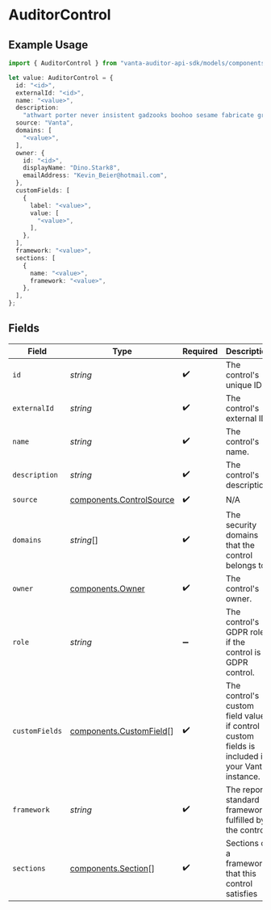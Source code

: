 # AuditorControl

## Example Usage

```typescript
import { AuditorControl } from "vanta-auditor-api-sdk/models/components";

let value: AuditorControl = {
  id: "<id>",
  externalId: "<id>",
  name: "<value>",
  description:
    "athwart porter never insistent gadzooks boohoo sesame fabricate graffiti",
  source: "Vanta",
  domains: [
    "<value>",
  ],
  owner: {
    id: "<id>",
    displayName: "Dino.Stark8",
    emailAddress: "Kevin_Beier@hotmail.com",
  },
  customFields: [
    {
      label: "<value>",
      value: [
        "<value>",
      ],
    },
  ],
  framework: "<value>",
  sections: [
    {
      name: "<value>",
      framework: "<value>",
    },
  ],
};
```

## Fields

| Field                                                                                           | Type                                                                                            | Required                                                                                        | Description                                                                                     |
| ----------------------------------------------------------------------------------------------- | ----------------------------------------------------------------------------------------------- | ----------------------------------------------------------------------------------------------- | ----------------------------------------------------------------------------------------------- |
| `id`                                                                                            | *string*                                                                                        | :heavy_check_mark:                                                                              | The control's unique ID.                                                                        |
| `externalId`                                                                                    | *string*                                                                                        | :heavy_check_mark:                                                                              | The control's external ID.                                                                      |
| `name`                                                                                          | *string*                                                                                        | :heavy_check_mark:                                                                              | The control's name.                                                                             |
| `description`                                                                                   | *string*                                                                                        | :heavy_check_mark:                                                                              | The control's description.                                                                      |
| `source`                                                                                        | [components.ControlSource](../../models/components/controlsource.md)                            | :heavy_check_mark:                                                                              | N/A                                                                                             |
| `domains`                                                                                       | *string*[]                                                                                      | :heavy_check_mark:                                                                              | The security domains that the control belongs to.                                               |
| `owner`                                                                                         | [components.Owner](../../models/components/owner.md)                                            | :heavy_check_mark:                                                                              | The control's owner.                                                                            |
| `role`                                                                                          | *string*                                                                                        | :heavy_minus_sign:                                                                              | The control's GDPR role, if the control is a GDPR control.                                      |
| `customFields`                                                                                  | [components.CustomField](../../models/components/customfield.md)[]                              | :heavy_check_mark:                                                                              | The control's custom field values, if control custom fields is included in your Vanta instance. |
| `framework`                                                                                     | *string*                                                                                        | :heavy_check_mark:                                                                              | The report standard framework fulfilled by the control.                                         |
| `sections`                                                                                      | [components.Section](../../models/components/section.md)[]                                      | :heavy_check_mark:                                                                              | Sections of a framework that this control satisfies                                             |